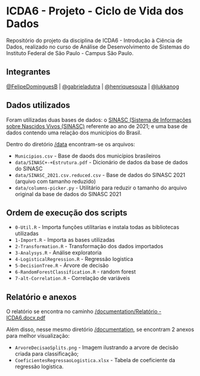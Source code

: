 # ICDA6 - Projeto - Ciclo de Vida dos Dados

Repositório do projeto da disciplina de ICDA6 - Introdução à Ciência de Dados, realizado no curso de Análise de Desenvolvimento de Sistemas do Instituto Federal de São Paulo - Campus São Paulo.

## Integrantes
[@FelipeDominguesB](https://github.com/FelipeDominguesB) |
[@gabrieladutra](https://github.com/gabrieladutra) |
[@henriquesouza](https://github.com/henriquesouza) |
[@lukkanog](https://github.com/lukkanog)

## Dados utilizados
Foram utilizadas duas bases de dados: o [SINASC (Sistema de Informações sobre Nascidos Vivos (SINASC)](https://opendatasus.saude.gov.br/dataset/sistema-de-informacao-sobre-nascidos-vivos-sinasc/resource/16b72608-a6f0-45f6-8dee-75925ad195ce) referente ao ano de 2021; e uma base de dados contendo uma relação dos municípios do Brasil.

Dentro do diretório [/data](https://github.com/lukkanog/icda6/tree/main/data) encontram-se os arquivos:
- `Municipios.csv` - Base de daods dos municípios brasileiros
- `data/SINASC+-+Estrutura.pdf` - Dicionário de dados da base de dados do SINASC
- `data/SINASC_2021.csv.reduced.csv` - Base de dados do SINASC 2021 (arquivo com tamanho reduzido)
- `data/columns-picker.py` - Utilitário para reduzir o tamanho do arquivo original da base de dados do SINASC 2021

## Ordem de execução dos scripts
- `0-Util.R` - Importa funções utilitarias e instala todas as bibliotecas utilizadas  
- `1-Import.R` - Importa as bases utilizadas  
- `2-Transformation.R` - Transformação dos dados importados  
- `3-Analysys.R` - Análise exploratoria  
- `4-LogisticalRegression.R` - Regressão logistica  
- `5-DecisionTree.R` - Árvore de decisão  
- `6-RandomForestClassification.R` - random forest  
- `7-alt-Correlation.R` - Correlação de variáveis

## Relatório e anexos
O relatório se encontra no caminho [/documentation/Relatório - ICDA6.docx.pdf](https://github.com/lukkanog/icda6/blob/main/documentation/Relat%C3%B3rio%20-%20ICDA6.docx.pdf)

Além disso, nesse mesmo diretório [/documentation](https://github.com/lukkanog/icda6/blob/main/documentation), se encontram 2 anexos para melhor visualização:
- `ArvoreDecisaoSplits.png` -  Imagem ilustrando a arvore de decisão criada para classificação;
- `CoeficientesRegressaoLogistica.xlsx` - Tabela de coeficiente da regressão logistica.
